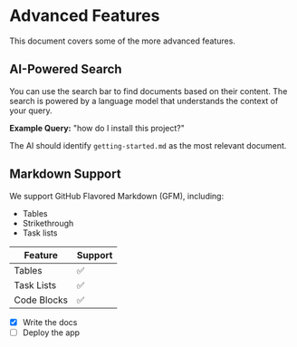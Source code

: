 # Advanced Features

This document covers some of the more advanced features.

## AI-Powered Search

You can use the search bar to find documents based on their content. The search is powered by a language model that understands the context of your query.

**Example Query:** "how do I install this project?"

The AI should identify `getting-started.md` as the most relevant document.

## Markdown Support

We support GitHub Flavored Markdown (GFM), including:

- Tables
- Strikethrough
- Task lists

| Feature    | Support |
|------------|---------|
| Tables     | ✅      |
| Task Lists | ✅      |
| Code Blocks| ✅      |

- [x] Write the docs
- [ ] Deploy the app
